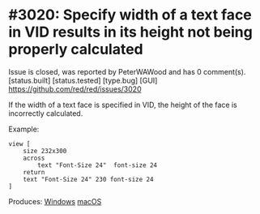 
#3020: Specify width of a text face in VID results in its height not being properly calculated
================================================================================
Issue is closed, was reported by PeterWAWood and has 0 comment(s).
[status.built] [status.tested] [type.bug] [GUI]
<https://github.com/red/red/issues/3020>

If the width of a text face is specified in VID, the height of the face is incorrectly calculated.

Example:
```text
view [
    size 232x300
    across
        text "Font-Size 24"  font-size 24
    return
    text "Font-Size 24" 230 font-size 24
]
```
Produces:
[Windows](https://files.gitter.im/red/bugs/81ei/thumb/Windows.png)
[macOS](https://files.gitter.im/red/bugs/yXTM/thumb/macOS.png)



